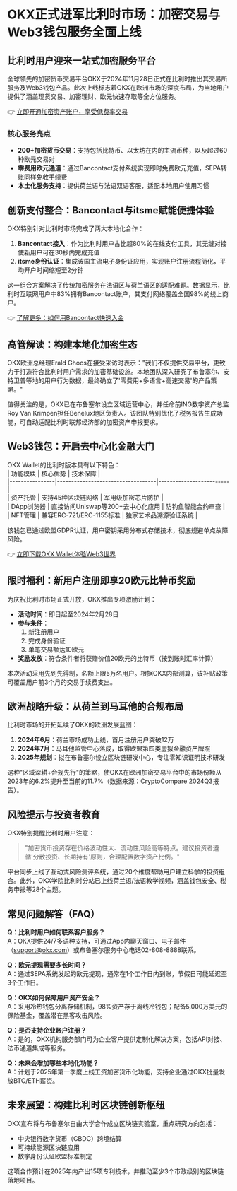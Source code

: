 # OKX正式进军比利时市场：加密交易与Web3钱包服务全面上线  

## 比利时用户迎来一站式加密服务平台  
全球领先的加密货币交易平台OKX于2024年11月28日正式在比利时推出其交易所服务及Web3钱包产品。此次上线标志着OKX在欧洲市场的深度布局，为当地用户提供了涵盖现货交易、加密理财、欧元快速存取等全方位服务。  

👉 [立即开通加密资产账户，享受低费率交易](https://bit.ly/okx_welcome)  

### 核心服务亮点  
- **200+加密货币交易**：支持包括比特币、以太坊在内的主流币种，以及超过60种欧元交易对  
- **零费用欧元通道**：通过Bancontact支付系统实现即时免费欧元充值，SEPA转账同样免收手续费  
- **本土化服务支持**：提供荷兰语与法语双语客服，适配本地用户使用习惯  

## 创新支付整合：Bancontact与itsme赋能便捷体验  
OKX特别针对比利时市场完成了两大本地化合作：  
1. **Bancontact接入**：作为比利时用户占比超80%的在线支付工具，其无缝对接使新用户可在30秒内完成充值  
2. **itsme身份认证**：集成该国主流电子身份证应用，实现账户注册流程简化，平均开户时间缩短至2分钟  

这一组合方案解决了传统加密服务在法语区与荷兰语区的适配难题。数据显示，比利时互联网用户中83%拥有Bancontact账户，其支付网络覆盖全国98%的线上商户。  

👉 [了解更多：如何用Bancontact快速入金](https://bit.ly/okx_welcome)  

## 高管解读：构建本地化加密生态  
OKX欧洲总经理Erald Ghoos在接受采访时表示："我们不仅提供交易平台，更致力于打造符合比利时用户需求的加密基础设施。本地团队深入研究了布鲁塞尔、安特卫普等地的用户行为数据，最终确立了'零费用+多语言+高速交易'的产品策略。"  

值得关注的是，OKX已在布鲁塞尔设立区域运营中心，并任命前ING数字资产总监Roy Van Krimpen担任Benelux地区负责人。该团队特别优化了税务报告生成功能，可自动适配比利时联邦经济部的加密资产申报要求。  

## Web3钱包：开启去中心化金融大门  
OKX Wallet的比利时版本具有以下特色：  
| 功能模块       | 核心优势                          | 技术保障                |  
|----------------|-----------------------------------|-------------------------|  
| 资产托管       | 支持45种区块链网络                | 军用级加密芯片防护      |  
| DApp浏览器     | 直接访问Uniswap等200+去中心化应用 | 防钓鱼智能合约审查      |  
| NFT管理        | 兼容ERC-721/ERC-1155标准         | 独家艺术品溯源验证系统  |  

该钱包已通过欧盟GDPR认证，用户密钥采用分布式存储技术，彻底规避单点故障风险。  

👉 [立即下载OKX Wallet体验Web3世界](https://bit.ly/okx_welcome)  

## 限时福利：新用户注册即享20欧元比特币奖励  
为庆祝比利时市场正式开放，OKX推出专项激励计划：  
- **活动时间**：即日起至2024年2月28日  
- **参与条件**：  
  1. 新注册用户  
  2. 完成身份验证  
  3. 单笔交易额达10欧元  
- **奖励发放**：符合条件者将获赠价值20欧元的比特币（按到账时汇率计算）  

本次活动采用先到先得制，名额上限5万名用户。根据OKX内部测算，该补贴政策可覆盖用户前3个月的交易手续费支出。  

## 欧洲战略升级：从荷兰到马耳他的合规布局  
比利时市场的开拓延续了OKX的欧洲发展蓝图：  
1. **2024年6月**：荷兰市场成功上线，首月注册用户突破12万  
2. **2024年7月**：马耳他监管中心落成，取得欧盟第四类虚拟金融资产牌照  
3. **2025年规划**：拟在布鲁塞尔设立区块链研发中心，专注零知识证明技术研发  

这种"区域深耕+合规先行"的策略，使OKX在欧洲加密交易平台中的市场份额从2023年的6.2%提升至当前的11.7%（数据来源：CryptoCompare 2024Q3报告）。  

## 风险提示与投资者教育  
OKX特别提醒比利时用户注意：  
> "加密货币投资存在价格波动性大、流动性风险高等特点。建议投资者遵循'分散投资、长期持有'原则，合理配置数字资产比例。"  

平台同步上线了互动式风险测评系统，通过20个维度帮助用户建立科学的投资组合。此外，OKX学院比利时分站已上线荷兰语/法语教学视频，涵盖钱包安全、税务申报等28个主题。  

## 常见问题解答（FAQ）  

**Q：比利时用户如何联系客户服务？**  
A：OKX提供24/7多语种支持，可通过App内聊天窗口、电子邮件（support@okx.com）或布鲁塞尔服务中心电话02-808-8888联系。  

**Q：欧元提现需要多长时间？**  
A：通过SEPA系统发起的欧元提现，通常在1个工作日内到账，节假日可能延迟至3个工作日。  

**Q：OKX如何保障用户资产安全？**  
A：采用冷热钱包分离存储机制，98%资产存于离线冷钱包；配备5,000万美元的保险基金，覆盖潜在黑客攻击风险。  

**Q：是否支持企业账户注册？**  
A：是的，OKX机构服务部门可为企业客户提供定制化解决方案，包括API对接、法币通道集成等服务。  

**Q：未来会增加哪些本地化功能？**  
A：计划于2025年第一季度上线工资加密货币化功能，支持企业通过OKX批量发放BTC/ETH薪资。  

## 未来展望：构建比利时区块链创新枢纽  
OKX宣布将与布鲁塞尔自由大学合作成立区块链实验室，重点研究方向包括：  
- 中央银行数字货币（CBDC）跨境结算  
- 可持续能源区块链应用  
- 数字身份认证欧盟标准制定  

这项合作预计在2025年内产出15项专利技术，并推动至少3个市政级别的区块链落地项目。  
